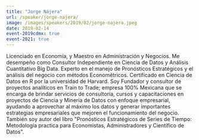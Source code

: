 ```yaml
---
title: "Jorge Nájera"
url: /speaker/jorge-najera/
image: /images/speakers/2019/02/jorge-najera.jpeg
date: 2019-02-14
event-2019cdmx: true
event-2021: true
---
```


Licenciado en Economía, y Maestro en Administración y Negocios. Me desempeño como Consultor Independiente en Ciencia de Datos y Análisis Cuantitativo Big Data. Experto en el manejo de Pronósticos Estratégicos y el análisis del negocio con métodos Econométricos. Certificado en Ciencia de Datos en R por la universidad de Harvard.
Soy Fundador y consultor de proyectos analíticos en Train to Trade; empresa 100% Mexicana que se encarga de brindar servicios de consultoría, cursos y capacitaciones en proyectos de Ciencia y Minería de Datos con enfoque empresarial, ayudando a aprovechar al máximo los datos y generar importantes estrategias empresariales que mejoren el funcionamiento del negocio. 
También soy autor del libro "Pronósticos Estratégicos de Series de Tiempo: Metodología practica para Economistas, Administradores y Científico de Datos".